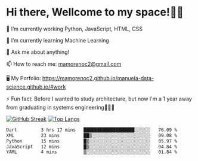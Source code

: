 # Hi there, Wellcome to my space!✌🏾

🔭 I’m currently working Python, JavaScript, HTML, CSS

🌱 I’m currently learning Machine Learning

💬 Ask me about anything!

📫 How to reach me: mamorenoc2@gmail.com

🖥️ My Porfolio: https://mamorenoc2.github.io/manuela-data-science.github.io/#work

⚡ Fun fact: Before I wanted to study architecture, but now I'm a 1 year away from graduating in systems engineering🤣🤣🤣

[![GitHub Streak](https://streak-stats.demolab.com/?user=mamorenoc2&theme=tokyonight_duo)](https://git.io/streak-stats)                 [![Top Langs](https://github-readme-stats.vercel.app/api/top-langs/?username=mamorenoc2&layout=compact&theme=tokyonight)](https://github.com/anuraghazra/github-readme-stats)

<!--START_SECTION:waka-->

```txt
Dart         3 hrs 17 mins   ███████████████████░░░░░░   76.09 %
XML          23 mins         ██▒░░░░░░░░░░░░░░░░░░░░░░   09.08 %
Python       15 mins         █▒░░░░░░░░░░░░░░░░░░░░░░░   05.97 %
JavaScript   12 mins         █▒░░░░░░░░░░░░░░░░░░░░░░░   04.84 %
YAML         4 mins          ▒░░░░░░░░░░░░░░░░░░░░░░░░   01.84 %
```

<!--END_SECTION:waka-->
